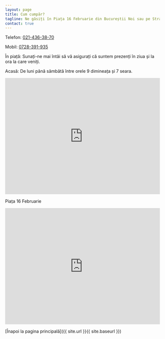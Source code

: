 ```yaml
---
layout: page
title: Cum cumpăr?
tagline: Ne găsiți în Piața 16 Februarie din Bucureștii Noi sau pe Strada Rudeni nr 4, Chitila
contact: true
---
```


Telefon:  <a href="tel:+4 021 436 38 70">021-436-38-70</a>

Mobil: <a href="tel:+4 0728 391 935">0728-391-935</a>

În piață: Sunați-ne mai întâi să vă asigurați că suntem prezenți în ziua și la ora la care veniți.

Acasă: De luni până sâmbătă între orele 9 dimineața și 7 seara. 

<style>
    .google-maps {
        position: relative;
        padding-bottom: 75%; // This is the aspect ratio
        height: 0;
        overflow: hidden;
    }
    .google-maps iframe {
        position: absolute;
        top: 0;
        left: 0;
        width: 100% !important;
        height: 100% !important;
    }
</style>

<div class="google-maps">
     <iframe src="https://www.google.com/maps/embed?pb=!1m21!1m12!1m3!1d2845.6225603756325!2d25.979750283590125!3d44.502400135462906!2m3!1f0!2f0!3f0!3m2!1i1024!2i768!4f13.1!4m6!3e6!4m0!4m3!3m2!1d44.502530199999995!2d25.9800507!5e0!3m2!1sen!2suk!4v1517527839272" frameborder="0" style="border:0" allowfullscreen></iframe>
</div>

<p>Piața 16 Februarie</p>

<div class="google-maps">
    <iframe src="https://www.google.com/maps/embed?pb=!1m23!1m12!1m3!1d2846.4619727257973!2d26.03296807543606!3d44.48520003849439!2m3!1f0!2f0!3f0!3m2!1i1024!2i768!4f13.1!4m8!3e6!4m0!4m5!1s0x40b203c09788b943%3A0xb140cc04b2eb2bfb!2sPia%C8%9Ba+16+Februarie%2C+Strada+Pie%C8%9Bei%2C+Bucure%C8%99ti%2C+Romania!3m2!1d44.4849597!2d26.0330992!5e0!3m2!1sen!2suk!4v1517677116080" width="600" height="450" frameborder="0" style="border:0" allowfullscreen></iframe>
</div>

[Înapoi la pagina principală]({{ site.url }}{{ site.baseurl }})
